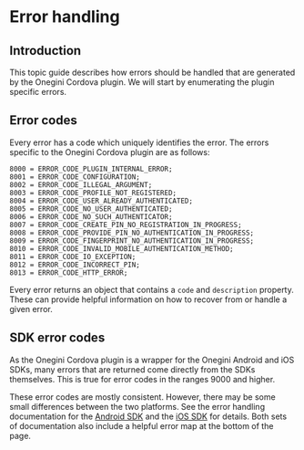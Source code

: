 # Error handling

<!-- toc -->

## Introduction

This topic guide describes how errors should be handled that are generated by the Onegini Cordova plugin. We will start by enumerating the plugin specific errors.

## Error codes

Every error has a code which uniquely identifies the error. The errors specific to the Onegini Cordova plugin are as follows:

```
8000 = ERROR_CODE_PLUGIN_INTERNAL_ERROR;
8001 = ERROR_CODE_CONFIGURATION;
8002 = ERROR_CODE_ILLEGAL_ARGUMENT;
8003 = ERROR_CODE_PROFILE_NOT_REGISTERED;
8004 = ERROR_CODE_USER_ALREADY_AUTHENTICATED;
8005 = ERROR_CODE_NO_USER_AUTHENTICATED;
8006 = ERROR_CODE_NO_SUCH_AUTHENTICATOR;
8007 = ERROR_CODE_CREATE_PIN_NO_REGISTRATION_IN_PROGRESS;
8008 = ERROR_CODE_PROVIDE_PIN_NO_AUTHENTICATION_IN_PROGRESS;
8009 = ERROR_CODE_FINGERPRINT_NO_AUTHENTICATION_IN_PROGRESS;
8010 = ERROR_CODE_INVALID_MOBILE_AUTHENTICATION_METHOD;
8011 = ERROR_CODE_IO_EXCEPTION;
8012 = ERROR_CODE_INCORRECT_PIN;
8013 = ERROR_CODE_HTTP_ERROR;
```

Every error returns an object that contains a `code` and `description` property. These can provide helpful information on how to recover from or handle a given error.

## SDK error codes

As the Onegini Cordova plugin is a wrapper for the Onegini Android and iOS SDKs, many errors that are returned come directly from the SDKs themselves. This is true for error codes in the ranges 9000 and higher.

These error codes are mostly consistent. However, there may be some small differences between the two platforms. See the error handling documentation for the [Android SDK](https://docs.onegini.com/android-sdk/topics/error-handling.html) and the [iOS SDK](https://docs.onegini.com/ios-sdk/topics/error-handling.html) for details. Both sets of documentation also include a helpful error map at the bottom of the page.
